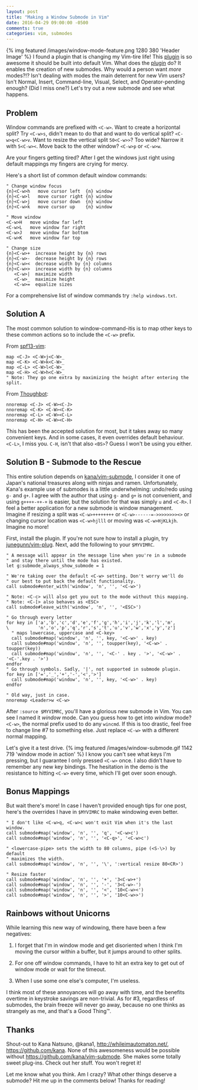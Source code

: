 ```yaml
---
layout: post
title: "Making a Window Submode in Vim"
date: 2016-04-29 09:00:00 -0500
comments: true
categories: vim, submodes
---
```

{% img featured /images/window-mode-feature.png 1280 380 'Header Image' %}
I found a plugin that is changing my Vim-tire life! This
[plugin](https://github.com/kana/submodes.vim) is so awesome it should be
built into default Vim. What does the [plugin](https://github.com/kana/submodes.vim)
do? It enables the creation of new submodes. Why would a person want *more* modes?!?
Isn't dealing with modes the main deterrent for new Vim users? Isn't Normal,
Insert, Command-line, Visual, Select, and Operator-pending enough? (Did I miss one?)
Let's try out a new submode and see what happens.
<!-- more -->

## Problem
Window commands are prefixed with `<C-w>`. Want to create a horizontal split?
Try `<C-w>s`, didn't mean to do that and want to do vertical split? `<C-w>q<C-w>v`.
Want to resize the vertical split `50<C-w>>`? Too wide? Narrow it with `5<C-w><`.
Move back to the other window? `<C-w>p` or `<C-w>w`.

Are your fingers getting tired? After I get the windows just right using default
mappings my fingers are crying for mercy.

Here's a short list of common default window commands:
```vim
" Change window focus
{n}<C-w>h   move cursor left  {n} window
{n}<C-w>l   move cursor right {n} window
{n}<C-w>j   move cursor down  {n} window
{n}<C-w>k   move cursor up    {n} window

" Move window
<C-w>H   move window far left
<C-w>L   move window far right
<C-w>J   move window far bottom
<C-w>K   move window far top

" Change size
{n}<C-w>+  increase height by {n} rows
{n}<C-w>-  decrease height by {n} rows
{n}<C-w><  decrease width by {n} columns
{n}<C-w>>  increase width by {n} columns
   <C-w>|  maximize width
   <C-w>_  maximize height
   <C-w>=  equalize sizes
```

For a comprehensive list of window commands try `:help windows.txt`.

## Solution A
The most common solution to window-command-itis is to map other keys to these
common actions so to include the `<C-w>` prefix.

From [spf13-vim](https://github.com/spf13/spf13-vim/blob/3.0/.vimrc):
```vim
map <C-J> <C-W>j<C-W>_
map <C-K> <C-W>k<C-W>_
map <C-L> <C-W>l<C-W>_
map <C-H> <C-W>h<C-W>_
" Note: They go one extra by maximizing the height after entering the split.
```

From [Thoughbot](https://robots.thoughtbot.com/vim-splits-move-faster-and-more-naturally):
```vim
nnoremap <C-J> <C-W><C-J>
nnoremap <C-K> <C-W><C-K>
nnoremap <C-L> <C-W><C-L>
nnoremap <C-H> <C-W><C-H>
```

This has been the accepted solution for most, but it takes away so many
convenient keys. And in some cases, it even overrides default behaviour.
`<C-L>`, I miss you. `C-H`, isn't that also `<BS>`? Guess I won't be using
you either.

## Solution B - Submode to the Rescue
This entire solution depends on [kana/vim-submode](https://github.com/kana/vim-submode.git),
I consider it one of Japan's national treasures along with ninjas and ramen.
Unfortunately, Kana's example use of submodes is a little underwhelming:
undo/redo using `g-` and `g+`. I agree with the author that using `g-` and
`g+` is not convenient, and using `g++++-++-+` is easier, but the solution
for that was simply `u` and `<C-R>`. I feel a better application for a new
submode is window management. Imagine if resizing a split was `<C-w>++++++++`
or `<C-w>------=->>>>>>>><>` or changing cursor location was `<C-w>hjlll`
or moving was `<C-w>HjKLkjh`. Imagine no more!

First, install the plugin. If you're not sure how to install a plugin, try
[junegunn/vim-plug](https://github.com/junegunn/vim-plug). Next, add the
following to your `$MYVIMRC`.

```vim
" A message will appear in the message line when you're in a submode
" and stay there until the mode has existed.
let g:submode_always_show_submode = 1

" We're taking over the default <C-w> setting. Don't worry we'll do
" our best to put back the default functionality.
call submode#enter_with('window', 'n', '', '<C-w>')

" Note: <C-c> will also get you out to the mode without this mapping.
" Note: <C-[> also behaves as <ESC>
call submode#leave_with('window', 'n', '', '<ESC>')

" Go through every letter
for key in ['a','b','c','d','e','f','g','h','i','j','k','l','m',
\           'n','o','p','q','r','s','t','u','v','w','x','y','z']
  " maps lowercase, uppercase and <C-key>
  call submode#map('window', 'n', '', key, '<C-w>' . key)
  call submode#map('window', 'n', '', toupper(key), '<C-w>' . toupper(key))
  call submode#map('window', 'n', '', '<C-' . key . '>', '<C-w>' . '<C-'.key . '>')
endfor
" Go through symbols. Sadly, '|', not supported in submode plugin.
for key in ['=','_','+','-','<','>']
  call submode#map('window', 'n', '', key, '<C-w>' . key)
endfor

" Old way, just in case.
nnoremap <Leader>w <C-w>
```

After `:source $MYVIMRC`, you'll have a glorious new submode in Vim.
You can see I named it *window* mode. Can you guess how to get into *window* mode?
`<C-w>`, the normal prefix used to do any `wincmd`. If this is too drastic, feel
free to change line #7 to something else. Just replace `<C-w>` with a different
normal mapping.

Let's give it a test drive.
{% img featured /images/window-submode.gif 1142 719 'window mode in action' %}
I know you can't see what keys I'm pressing, but I guarantee I only pressed
`<C-w>` once. I also didn't have to remember any new key bindings. The
hesitation in the demo is the resistance to hitting `<C-w>` every time, which
I'll get over soon enough.

## Bonus Mappings
But wait there's more! In case I haven't provided enough tips for one post,
here's the overrides I have in `$MYVIMRC` to make windowing even better.

```vim
" I don't like <C-w>q, <C-w>c won't exit Vim when it's the last window.
call submode#map('window', 'n', '', 'q', '<C-w>c')
call submode#map('window', 'n', '', '<C-q>', '<C-w>c')

" <lowercase-pipe> sets the width to 80 columns, pipe (<S-\>) by default
" maximizes the width.
call submode#map('window', 'n', '', '\', ':vertical resize 80<CR>')

" Resize faster
call submode#map('window', 'n', '', '+', '3<C-w>+')
call submode#map('window', 'n', '', '-', '3<C-w>-')
call submode#map('window', 'n', '', '<', '10<C-w><')
call submode#map('window', 'n', '', '>', '10<C-w>>')
```

## Rainbows without Unicorns
While learning this new way of windowing, there have been a few negatives:

1. I forget that I'm in window mode and get disoriented when I think I'm moving
   the cursor within a buffer, but it jumps around to other splits.

2. For one off window commands, I have to hit an extra key to get out of window
   mode or wait for the timeout.

3. When I use some one else's computer, I'm useless.

I think most of these annoyances will go away with time, and the benefits
overtime in keystroke savings are non-trivial. As for #3, regardless of submodes,
the brain freeze will never go away, because no one thinks as strangely as me,
and that's a Good Thing™.

## Thanks
Shout-out to Kana Natsuno, @kana1, http://whileimautomaton.net/, https://github.com/kana. None
of this awesomeness would be possible without https://github.com/kana/vim-submode. She
makes some totally sweet plug-ins. Check out her stuff. You won't regret it!

Let me know what you think. Am I crazy? What other things deserve a submode?
Hit me up in the comments below! Thanks for reading!

